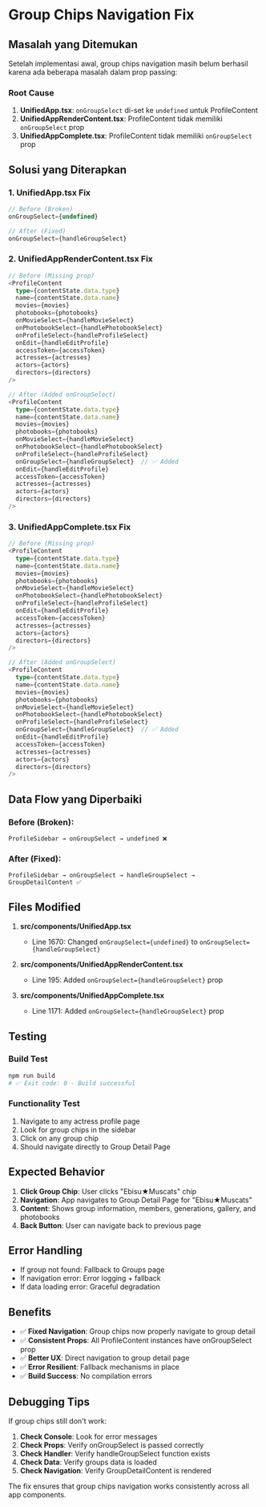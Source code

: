 # Group Chips Navigation Fix

## Masalah yang Ditemukan

Setelah implementasi awal, group chips navigation masih belum berhasil karena ada beberapa masalah dalam prop passing:

### **Root Cause**
1. **UnifiedApp.tsx**: `onGroupSelect` di-set ke `undefined` untuk ProfileContent
2. **UnifiedAppRenderContent.tsx**: ProfileContent tidak memiliki `onGroupSelect` prop
3. **UnifiedAppComplete.tsx**: ProfileContent tidak memiliki `onGroupSelect` prop

## Solusi yang Diterapkan

### **1. UnifiedApp.tsx Fix**
```typescript
// Before (Broken)
onGroupSelect={undefined}

// After (Fixed)
onGroupSelect={handleGroupSelect}
```

### **2. UnifiedAppRenderContent.tsx Fix**
```typescript
// Before (Missing prop)
<ProfileContent
  type={contentState.data.type}
  name={contentState.data.name}
  movies={movies}
  photobooks={photobooks}
  onMovieSelect={handleMovieSelect}
  onPhotobookSelect={handlePhotobookSelect}
  onProfileSelect={handleProfileSelect}
  onEdit={handleEditProfile}
  accessToken={accessToken}
  actresses={actresses}
  actors={actors}
  directors={directors}
/>

// After (Added onGroupSelect)
<ProfileContent
  type={contentState.data.type}
  name={contentState.data.name}
  movies={movies}
  photobooks={photobooks}
  onMovieSelect={handleMovieSelect}
  onPhotobookSelect={handlePhotobookSelect}
  onProfileSelect={handleProfileSelect}
  onGroupSelect={handleGroupSelect}  // ✅ Added
  onEdit={handleEditProfile}
  accessToken={accessToken}
  actresses={actresses}
  actors={actors}
  directors={directors}
/>
```

### **3. UnifiedAppComplete.tsx Fix**
```typescript
// Before (Missing prop)
<ProfileContent
  type={contentState.data.type}
  name={contentState.data.name}
  movies={movies}
  photobooks={photobooks}
  onMovieSelect={handleMovieSelect}
  onPhotobookSelect={handlePhotobookSelect}
  onProfileSelect={handleProfileSelect}
  onEdit={handleEditProfile}
  accessToken={accessToken}
  actresses={actresses}
  actors={actors}
  directors={directors}
/>

// After (Added onGroupSelect)
<ProfileContent
  type={contentState.data.type}
  name={contentState.data.name}
  movies={movies}
  photobooks={photobooks}
  onMovieSelect={handleMovieSelect}
  onPhotobookSelect={handlePhotobookSelect}
  onProfileSelect={handleProfileSelect}
  onGroupSelect={handleGroupSelect}  // ✅ Added
  onEdit={handleEditProfile}
  accessToken={accessToken}
  actresses={actresses}
  actors={actors}
  directors={directors}
/>
```

## Data Flow yang Diperbaiki

### **Before (Broken)**:
```
ProfileSidebar → onGroupSelect → undefined ❌
```

### **After (Fixed)**:
```
ProfileSidebar → onGroupSelect → handleGroupSelect → GroupDetailContent ✅
```

## Files Modified

1. **src/components/UnifiedApp.tsx**
   - Line 1670: Changed `onGroupSelect={undefined}` to `onGroupSelect={handleGroupSelect}`

2. **src/components/UnifiedAppRenderContent.tsx**
   - Line 195: Added `onGroupSelect={handleGroupSelect}` prop

3. **src/components/UnifiedAppComplete.tsx**
   - Line 1171: Added `onGroupSelect={handleGroupSelect}` prop

## Testing

### **Build Test**
```bash
npm run build
# ✅ Exit code: 0 - Build successful
```

### **Functionality Test**
1. Navigate to any actress profile page
2. Look for group chips in the sidebar
3. Click on any group chip
4. Should navigate directly to Group Detail Page

## Expected Behavior

1. **Click Group Chip**: User clicks "Ebisu★Muscats" chip
2. **Navigation**: App navigates to Group Detail Page for "Ebisu★Muscats"
3. **Content**: Shows group information, members, generations, gallery, and photobooks
4. **Back Button**: User can navigate back to previous page

## Error Handling

- If group not found: Fallback to Groups page
- If navigation error: Error logging + fallback
- If data loading error: Graceful degradation

## Benefits

- ✅ **Fixed Navigation**: Group chips now properly navigate to group detail
- ✅ **Consistent Props**: All ProfileContent instances have onGroupSelect prop
- ✅ **Better UX**: Direct navigation to group detail page
- ✅ **Error Resilient**: Fallback mechanisms in place
- ✅ **Build Success**: No compilation errors

## Debugging Tips

If group chips still don't work:

1. **Check Console**: Look for error messages
2. **Check Props**: Verify onGroupSelect is passed correctly
3. **Check Handler**: Verify handleGroupSelect function exists
4. **Check Data**: Verify groups data is loaded
5. **Check Navigation**: Verify GroupDetailContent is rendered

The fix ensures that group chips navigation works consistently across all app components.
